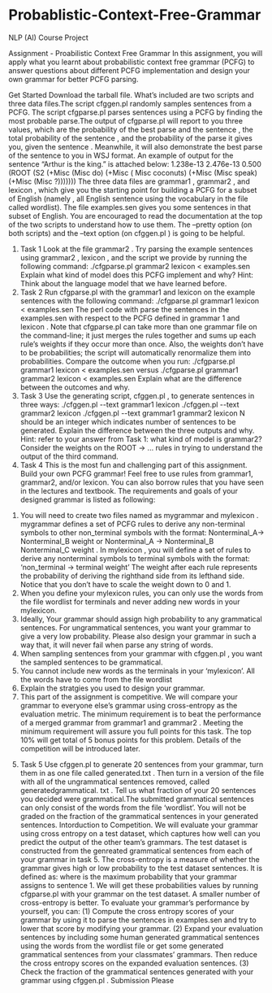 # Probablistic-Context-Free-Grammar
NLP (AI) Course Project 

Assignment - Proabilistic Context Free Grammar
In this assignment, you will apply what you learnt about probabilistic
context free grammar (PCFG) to answer questions about different PCFG
implementation and design your own grammar for better PCFG parsing.

Get Started
Download the tarball file.
What’s included are two scripts and three data files.The script cfggen.pl
randomly samples sentences from a PCFG. The script cfgparse.pl parses
sentences using a PCFG by finding the most probable parse.The output of
cfgparse.pl will report to you three values, which are the probability of
the best parse and the sentence , the total probability of the
sentence , and the probability of the parse it gives you, given the
sentence . Meanwhile, it will also demonstrate the best parse of the
sentence to you in WSJ format. An example of output for the sentence
“Arthur is the king.” is attached below:
1.238e-13 2.476e-13 0.500 (ROOT (S2 (+Misc (Misc do) (+Misc (
Misc coconuts) (+Misc (Misc speak) (+Misc (Misc ?)))))))
The three data files are grammar1 , grammar2 , and lexicon , which give
you the starting point for building a PCFG for a subset of English (namely ,
all English sentence using the vocabulary in the file called wordlist). The
file examples.sen gives you some sentences in that subset of English.
You are encouraged to read the documentation at the top of the two scripts
to understand how to use them. The –pretty option (on both scripts) and
the –text option (on cfggen.pl ) is going to be helpful.

1) Task 1
Look at the file grammar2 . Try parsing the example sentences using
grammar2 , lexicon , and the script we provide by running the following
command:
./cfgparse.pl grammar2 lexicon < examples.sen
Explain what kind of model does this PCFG implement and why?
Hint: Think about the language model that we have learned before.
2) Task 2
Run cfgparse.pl with the grammar1 and lexicon on the example
sentences with the following command:
./cfgparse.pl grammar1 lexicon < examples.sen
The perl code with parse the sentences in the examples.sen with respect to
the PCFG defined in grammar 1 and lexicon .
Note that cfgparse.pl can take more than one grammar file on the
command-line; it just merges the rules together and sums up each rule’s
weights if they occur more than once. Also, the weights don’t have to be
probabilities; the script will automatically renormalize them into
probabilities.
Compare the outcome when you run:
./cfgparse.pl grammar1 lexicon < examples.sen
versus
./cfgparse.pl grammar1 grammar2 lexicon < examples.sen
Explain what are the difference between the outcomes and why.
3) Task 3
Use the generating script, cfggen.pl , to generate sentences in three
ways:
./cfggen.pl --text <N> grammar1 lexicon
./cfggen.pl --text <N> grammar2 lexicon
./cfggen.pl --text <N> grammar1 grammar2 lexicon
N should be an integer which indicates number of sentences to be
generated.
Explain the difference between the three outputs and why.
Hint: refer to your answer from Task 1: what kind of model is
grammar2? Consider the weights
on the ROOT -> ... rules in trying to understand the output of the
third command.
4) Task 4
This is the most fun and challenging part of this assignment.
Build your own PCFG grammar!
Feel free to use rules from grammar1, grammar2, and/or lexicon. You can
also borrow rules that you have seen in the lectures and textbook. The
requirements and goals of your designed grammar is listed as following:
1. You will need to create two files named as mygrammar and
mylexicon . mygrammar defines a set of PCFG rules to derive any
non-terminal symbols to other non_terminal symbols with the
format:
Nonterminal_A-> Nonterminal_B weight
or
Nonterminal_A -> Nonterminal_B Nonterminal_C weight .
In mylexicon , you will define a set of rules to derive any nonterminal
symbols to terminal symbols with the format:
‘non_terminal -> terminal weight’
The weight after each rule represents the probability of deriving
the righthand side from its lefthand side. Notice that you don’t have
to scale the weight down to 0 and 1.
2. When you define your mylexicon rules, you can only use the
words from the file wordlist for terminals and never adding new
words in your mylexicon.
3. Ideally, Your grammar should assign high probability to any
grammatical sentences. For ungrammatical sentences, you want
your grammar to give a very low probability. Please also design
your grammar in such a way that, it will never fail when parse any
string of words.
4. When sampling sentences from your grammar with cfggen.pl ,
you want the sampled sentences to be grammatical.
5. You cannot include new words as the terminals in your ‘mylexicon’.
All the words have to come from the file wordlist
6. Explain the stratgies you used to design your grammar.
7. This part of the assignment is competitive. We will compare your
grammar to everyone else’s grammar using cross-entropy as the
evaluation metric. The minimum requirement is to beat the
performance of a merged grammar from grammar1 and
grammar2 . Meeting the minimum requirement will assure you full
points for this task. The top 10% will get total of 5 bonus points for
this problem. Details of the competition will be introduced later.

5) Task 5
Use cfggen.pl to generate 20 sentences from your grammar, turn them
in as one file called generated.txt . Then turn in a version of the file with
all of the ungrammatical sentences removed, called generatedgrammatical.
txt . Tell us what fraction of your 20 sentences you decided
were grammatical.The submitted grammatical sentences can only consist
of the words from the file ‘wordlist’. You will not be graded on the
fraction of the grammatical sentences in your generated sentences.
Intorduction to Competition.
We will evaluate your grammar using cross entropy on a test dataset,
which captures how well can you predict the output of the other team’s
grammars. The test dataset is constructed from the genreated grammatical
sentences from each of your grammar in task 5. The cross-entropy is a
measure of whether the grammar gives high or low probability to the test
dataset sentences. It is defined as:
where is the maximum probability that your grammar assigns to
sentence 1. We will get these probabilities values by running cfgparse.pl
with your grammar on the test dataset. A smaller number of cross-entropy
is better.
To evaluate your grammar’s performance by yourself, you can:
(1) Compute the cross entropy scores of your grammar by using it to parse
the sentences in examples.sen and try to lower that score by modifying
your grammar.
(2) Expand your evaluation sentences by including some human generated
grammatical sentences using the words from the wordlist file or get
some generated grammatical sentences from your classmates’ grammars.
Then reduce the cross entropy scores on the expanded evaluation
sentences.
(3) Check the fraction of the grammatical sentences generated with your
grammar using cfggen.pl .
Submission
Please
